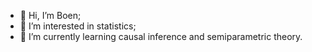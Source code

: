 - 👋 Hi, I’m Boen;
- 👀 I’m interested in statistics;
- 🌱 I’m currently learning causal inference and semiparametric theory.


<!---
BCyberium/BCyberium is a ✨ special ✨ repository because its `README.md` (this file) appears on your GitHub profile.
You can click the Preview link to take a look at your changes.
--->
